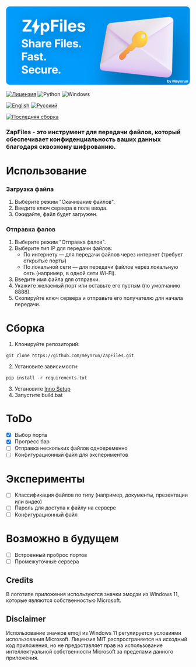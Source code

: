 ![ZapFiles](./assets/ZapFiles-banner.png)

[![Лицензия](https://img.shields.io/github/license/Ileriayo/markdown-badges?style=for-the-badge)](./LICENSE)
![Python](https://img.shields.io/badge/python-3670A0?style=for-the-badge&logo=python&logoColor=ffdd54)
![Windows](https://img.shields.io/badge/Windows-0078D6?style=for-the-badge&logo=windows&logoColor=white)

[![English](https://img.shields.io/badge/English-0078D4?style=for-the-badge&logo=download&logoColor=white)](./README.md)
[![Русский](https://img.shields.io/badge/Русский-D52B1E?style=for-the-badge&logo=download&logoColor=white)](./README-ru.md)

[![Последняя сборка](https://img.shields.io/badge/Скачать%20последнюю%20версию-66CC00?style=for-the-badge&logo=download&logoColor=white)](https://github.com/meynrun/ZapFiles/releases/latest/download/Setup-x64.exe)

### **ZapFiles** - это инструмент для передачи файлов, который обеспечивает конфиденциальность ваших данных благодаря сквозному шифрованию.

# Использование
### Загрузка файла
1. Выберите режим "Скачивание файлов".
2. Введите ключ сервера в поле ввода.
3. Ожидайте, файл будет загружен.

### Отправка фалов
1. Выберите режим "Отправка фалов".
2. Выберите тип IP для передачи файлов:
   - По интернету — для передачи файлов через интернет (требует открытые порты)
   - По локальной сети — для передачи файлов через локальную сеть (например, в одной сети Wi-Fi).
3. Введите имя файла для отправки.
4. Укажите желаемый порт или оставьте его пустым (по умолчанию 8888).
5. Скопируйте ключ сервера и отправьте его получателю для начала передачи.

# Сборка
1. Клонируйте репозиторий: 
```shell
git clone https://github.com/meynrun/ZapFiles.git
```
2. Установите зависимости: 
```shell
pip install -r requirements.txt
```
3. Установите [Inno Setup](https://jrsoftware.org/download.php/is.exe)
4. Запустите build.bat

# ToDo
- [x] Выбор порта
- [x] Прогресс бар
- [ ] Отправка нескольких файлов одновременно
- [ ] Конфигурационный файл для экспериментов

# Эксперименты
- [ ] Классификация файлов по типу (например, документы, презентации или видео)
- [ ] Пароль для доступа к файлу на сервере
- [ ] Конфигурационный файл

# Возможно в будущем
- [ ] Встроенный проброс портов
- [ ] Промежуточные сервера

## Credits
В логотипе приложения используются значки эмодзи из Windows 11, которые являются собственностью Microsoft.
## Disclaimer
Использование значков emoji из Windows 11 регулируется условиями использования Microsoft. Лицензия MIT распространяется на исходный код приложения, но не предоставляет прав на использование интеллектуальной собственности Microsoft за пределами данного приложения.
